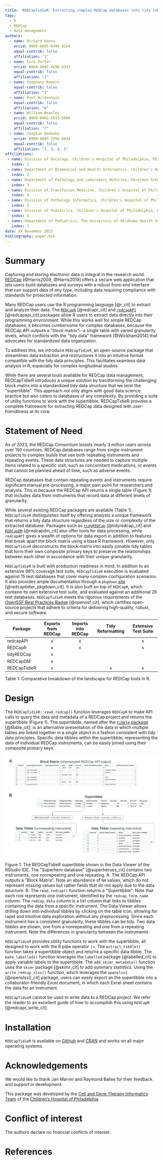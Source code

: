 ```yaml
---
title: 'REDCapTidieR: Extracting complex REDCap databases into tidy tables'
tags:
  - R
  - REDCap
  - data management
authors:
  - name: Richard Hanna
    orcid: 0009-0005-6496-8154
    equal-contrib: false
    affiliation: "1"
  - name: Ezra Porter
    orcid: 0000-0002-4690-8343
    equal-contrib: false
    affiliation: "1"
  - name: Stephany Romero
    equal-contrib: false
    affiliation: "1"
  - name: Paul Wildenhain
    equal-contrib: false 
    affiliation: "6"
  - name: William Beasley
    orcid: 0000-0002-5613-5006
    equal-contrib: false
    affiliation: "7"
  - name: Stephan Kadauke
    orcid: 0000-0003-2996-8034
    equal-contrib: false
    affiliation: "2, 3, 4, 5"
affiliations:
 - name: Division of Oncology, Children's Hospital of Philadelphia, Philadelphia, Pennsylvania
   index: 1
 - name: Department of Biomedical and Health Informatics, Children's Hospital of Philadelphia, Philadelphia, Pennsylvania
   index: 2
 - name: Department of Pathology and Laboratory Medicine, Perelman School of Medicine at the University of Pennsylvania, Philadelphia, Pennsylvania
   index: 3
 - name: Division of Transfusion Medicine, Children's Hospital of Philadelphia, Pennsylvania
   index: 4
 - name: Division of Pathology Informatics, Children's Hospital of Philadelphia, Pennsylvania
   index: 5
 - name: Division of Pediatrics, Children's Hospital of Philadelphia, Philadelphia, Pennsylvania
   index: 6
 - name: Department of Pediatrics, The University of Oklahoma Health Sciences Center, College of Medicine, Oklahoma City, Oklahoma, USA
   index: 7
date: XX November 2023
bibliography: paper.bib
---
```


# Summary

Capturing and storing electronic data is integral in the research world. [REDCap](https://www.project-redcap.org/) [@Harris2009; @Harris2019] offers a secure web application that lets users build databases and surveys with a robust front-end interface that can support data of any type, including data requiring compliance with standards for protected information.

Many REDCap users use the R programming language [@r_cit] to extract and analyze their data. The [`REDCapR`](https://cran.r-project.org/web/packages/REDCapR/index.html) [@redcapr_cit] and [`redcapAPI`](https://cran.r-project.org/web/packages/redcapAPI/index.html) [@redcapapi_cit] packages allow R users to extract data directly into their programming environment. While this works well for simple REDCap databases, it becomes cumbersome for complex databases, because the REDCap API outputs a "block matrix"--a single table with varied granularity levels, which conflicts with the "tidy data" framework [@Wickham2014] that advocates for standardized data organization.

To address this, we introduce `REDCapTidieR`, an open-source package that streamlines data extraction and restructures it into an intuitive format compatible with the tidy data principles. This facilitates seamless data analysis in R, especially for complex longitudinal studies.

While there are several tools available for REDCap data management, REDCapTidieR introduces a unique solution by transforming the challenging block matrix into a standardized tidy data structure that we term the "supertibble". This approach not only aligns with good data science practice but also caters to databases of any complexity. By providing a suite of utility functions to work with the supertibble, REDCapTidieR provides a complete framework for extracting REDCap data designed with user-friendliness at its core.

# Statement of Need

As of 2023, the REDCap Consortium boasts nearly 3 million users across over 150 countries. REDCap databases range from single-instrument projects to complex builds that use both repeating instruments and repeating events. These data structures are needed to capture multiple items related to a specific visit, such as concomitant medications, or events that cannot be planned ahead of time, such as adverse events.

REDCap databases that contain repeating events and instruments require significant manual pre-processing, a major pain point for researchers and analysts. This is because the REDCap API returns a single table (Figure 1) that includes data from instruments that record data at different levels of granularity.

While several existing REDCap packages are available (Table 1), `REDCapTidieR` distinguishes itself by offering analysts a unique framework that returns a tidy data structure regardless of the size or complexity of the extracted database. Packages such as [`tidyREDCap`](https://raymondbalise.github.io/tidyREDCap/) [@tidyredcap_cit] and [`REDCapDM`](https://bruigtp.github.io/REDCapDM/) [@redcapdm_cit] also offer tools for data processing, while `redcapAPI` gives a wealth of options for data export in addition to features that break apart the block matrix using a base R framework. However, only `REDCapTidieR` deconstructs the block matrix into easily joinable tidy tables that form their own composite primary keys to preserve the relationships between each other in accordance with their unique granularity.

`REDCapTidieR` is built with production readiness in mind. In addition to an extensive 98% coverage test suite, `REDCapTidieR` execution is evaluated against 15 test databases that cover many complex configuration scenarios. It also provides ample documentation through a `pkgdown` [site](https://chop-cgtinformatics.github.io/REDCapTidieR/index.html) [@redcaptidier_pkgdown_cit]. It is also built on top of `REDCapR`, which contains its own extensive test suite, and evaluated against an additional 26 test databases. `REDCapTidieR` meets the rigorous requirements of the [OpenSSF Best Practices Badge](https://www.bestpractices.dev/en/projects/6845) [@openssf_cit], which certifies open-source projects that adhere to criteria for delivering high-quality, robust, and secure software.

| Package     | Exports from REDCap | Imports into REDCap | Tidy Reformatting | Extensive Test Suite |
|-------------|:-------------------:|:-------------------:|:-----------------:|:--------------------:|
| redcapAPI   | x                   | x                   |                   | x                    |
| REDCapR     | x                   | x                   |                   | x                    |
| tidyREDCap  | x                   |                     |                   |                      |
| REDCapDM    | x                   |                     |                   |                      |
| REDCapTidieR| x                   |                     | x                 | x                    |

Table 1: Comparative breakdown of the landscape for REDCap tools in R.

# Design

The `REDCapTidieR::read_redcap()` function leverages `REDCapR` to make API calls to query the data and metadata of a REDCap project and returns the supertibble (Figure 1). The supertibble, named after the [`tibble` package](https://tibble.tidyverse.org/) [@tibble_cit], is an alternative presentation of the data in which multiple tables are linked together in a single object in a fashion consistent with tidy data principles. Specific data tibbles within the supertibble, representing the data of individual REDCap instruments, can be easily joined using their composite primary keys.

![The REDCapTidieR Supertibble](images/Figure1.png)

Figure 1: The REDCapTidieR supertibble shown in the Data Viewer of the RStudio IDE. The "Superhero database" [@superheroes_cit] contains two instruments, one nonrepeating and one repeating. A. The REDCap API outputs a "Block Matrix". Note an abundance of `NA` values, which do not represent missing values but rather fields that do not apply due to the data structure. B. The `read_redcap()` function returns a "Supertibble". Note that each row represents one instrument, identified by the `redcap_form_name` column. The `redcap_data` column is a list column that links to tibbles containing the data from a specific instrument. The Data Viewer allows drilling down into individual tibbles by clicking on the table icon, allowing for rapid and intuitive data exploration without any preprocessing. Since each instrument has a consistent granularity, these tibbles can be tidy. Two data tibbles are shown, one from a nonrepeating and one from a repeating instrument. Note the differences in granularity between the instruments.

`REDCapTidieR` provides utility functions to work with the supertibble, all designed to work with the R pipe operator `|>`. The `extract_tibble()` function takes a supertibble object and returns a specific data tibble. The `make_labelled()` function leverages the `labelled` package [@labelled_cit] to apply variable labels to the supertibble. The `add_skimr_metadata()` function uses the `skimr` package [@skimr_cit] to add summary statistics. Using the `write_redcap_xlsx()` function, which leverages the `openxlsx2` [@openxlsx2_cit] package, users can easily export an the supertibble into a collaborator-friendly Excel document, in which each Excel sheet contains the data for an instrument.

`REDCapTidieR` cannot be used to write data to a REDCap project. We refer the reader to an excellent guide of how to accomplish this using `REDCapR` [@redcapr_write_cit].

# Installation

`REDCapTidieR` is available on [GitHub](https://github.com/CHOP-CGTInformatics/REDCapTidieR) and [CRAN](https://cran.r-project.org/web/packages/REDCapTidieR/index.html) and works on all major operating systems.

# Acknowledgements

We would like to thank Jan Marvin and Raymond Balise for their feedback and support in development.

This package was developed by the [Cell and Gene Therapy Informatics Team](https://www.chop.edu/centers-programs/cell-and-gene-therapy-informatics-team/our-team) of the [Children’s Hospital of Philadelphia](https://www.chop.edu).

# Conflict of interest

The authors declare no financial conflicts of interest.

# References
